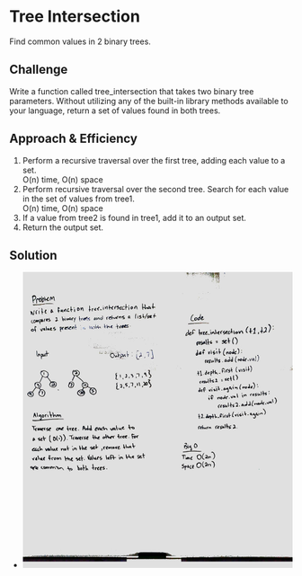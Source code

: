 # Tree Intersection
Find common values in 2 binary trees.

## Challenge
Write a function called tree_intersection that takes two binary tree parameters.
Without utilizing any of the built-in library methods available to your language, return a set of values found in both trees.

## Approach & Efficiency
1. Perform a recursive traversal over the first tree, adding each value to a set.  
    O(n) time, O(n) space
2. Perform recursive traversal over the second tree. Search for each value in the set of values from tree1.  
    O(n) time, O(n) space
3. If a value from tree2 is found in tree1, add it to an output set.
4. Return the output set.

## Solution
   - ![solution](https://github.com/scott-currie/data_structures_and_algorithms/raw/master/assets/tree_intersection.jpg)
